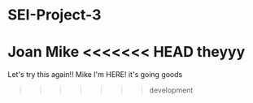 # SEI-Project-3

Joan
Mike 
<<<<<<< HEAD
theyyy
=======
Let's try this again!!
Mike I'm HERE! 
it's going goods
>>>>>>> development
